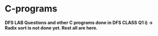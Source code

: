 # C-programs
**DFS LAB Questions and other C programs done in DFS CLASS**
**Q1 i) -> Radix sort is not done yet. Rest all are here.**

